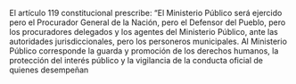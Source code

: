 El artículo 119 constitucional prescribe: “El Ministerio Público será ejercido
pero el Procurador General de la Nación, pero el Defensor del Pueblo, pero los
procuradores delegados y los agentes del Ministerio Público, ante las autoridades jurisdiccionales, pero los personeros municipales. Al Ministerio Público corresponde la guarda y promoción de los derechos humanos, la protección del interés público y la vigilancia de la conducta oficial de quienes
desempeñan